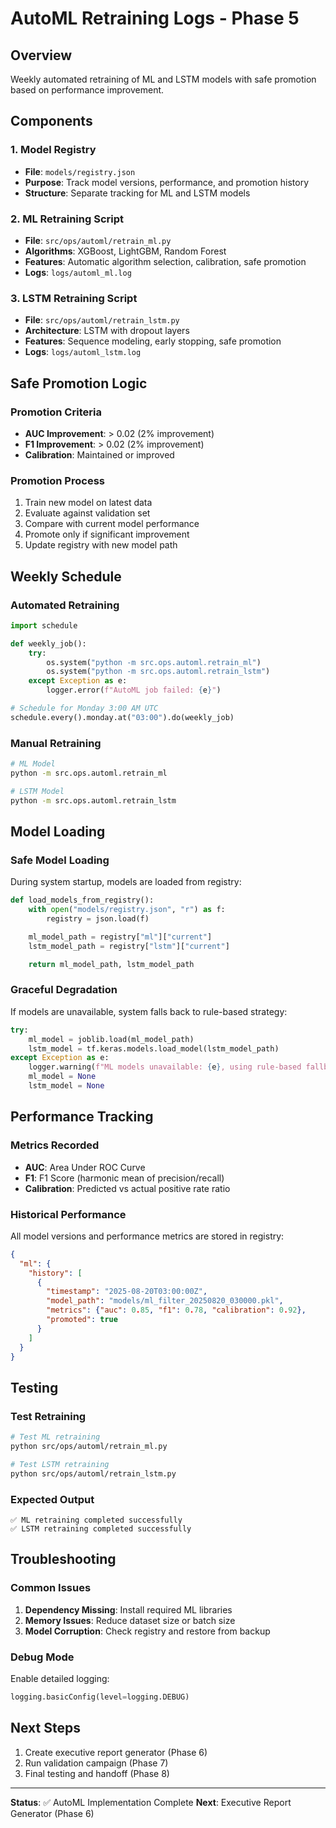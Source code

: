 # AutoML Retraining Logs - Phase 5

## Overview
Weekly automated retraining of ML and LSTM models with safe promotion based on performance improvement.

## Components

### 1. Model Registry
- **File**: `models/registry.json`
- **Purpose**: Track model versions, performance, and promotion history
- **Structure**: Separate tracking for ML and LSTM models

### 2. ML Retraining Script
- **File**: `src/ops/automl/retrain_ml.py`
- **Algorithms**: XGBoost, LightGBM, Random Forest
- **Features**: Automatic algorithm selection, calibration, safe promotion
- **Logs**: `logs/automl_ml.log`

### 3. LSTM Retraining Script
- **File**: `src/ops/automl/retrain_lstm.py`
- **Architecture**: LSTM with dropout layers
- **Features**: Sequence modeling, early stopping, safe promotion
- **Logs**: `logs/automl_lstm.log`

## Safe Promotion Logic

### Promotion Criteria
- **AUC Improvement**: > 0.02 (2% improvement)
- **F1 Improvement**: > 0.02 (2% improvement)
- **Calibration**: Maintained or improved

### Promotion Process
1. Train new model on latest data
2. Evaluate against validation set
3. Compare with current model performance
4. Promote only if significant improvement
5. Update registry with new model path

## Weekly Schedule

### Automated Retraining
```python
import schedule

def weekly_job():
    try:
        os.system("python -m src.ops.automl.retrain_ml")
        os.system("python -m src.ops.automl.retrain_lstm")
    except Exception as e:
        logger.error(f"AutoML job failed: {e}")

# Schedule for Monday 3:00 AM UTC
schedule.every().monday.at("03:00").do(weekly_job)
```

### Manual Retraining
```bash
# ML Model
python -m src.ops.automl.retrain_ml

# LSTM Model
python -m src.ops.automl.retrain_lstm
```

## Model Loading

### Safe Model Loading
During system startup, models are loaded from registry:
```python
def load_models_from_registry():
    with open("models/registry.json", "r") as f:
        registry = json.load(f)

    ml_model_path = registry["ml"]["current"]
    lstm_model_path = registry["lstm"]["current"]

    return ml_model_path, lstm_model_path
```

### Graceful Degradation
If models are unavailable, system falls back to rule-based strategy:
```python
try:
    ml_model = joblib.load(ml_model_path)
    lstm_model = tf.keras.models.load_model(lstm_model_path)
except Exception as e:
    logger.warning(f"ML models unavailable: {e}, using rule-based fallback")
    ml_model = None
    lstm_model = None
```

## Performance Tracking

### Metrics Recorded
- **AUC**: Area Under ROC Curve
- **F1**: F1 Score (harmonic mean of precision/recall)
- **Calibration**: Predicted vs actual positive rate ratio

### Historical Performance
All model versions and performance metrics are stored in registry:
```json
{
  "ml": {
    "history": [
      {
        "timestamp": "2025-08-20T03:00:00Z",
        "model_path": "models/ml_filter_20250820_030000.pkl",
        "metrics": {"auc": 0.85, "f1": 0.78, "calibration": 0.92},
        "promoted": true
      }
    ]
  }
}
```

## Testing

### Test Retraining
```bash
# Test ML retraining
python src/ops/automl/retrain_ml.py

# Test LSTM retraining
python src/ops/automl/retrain_lstm.py
```

### Expected Output
```
✅ ML retraining completed successfully
✅ LSTM retraining completed successfully
```

## Troubleshooting

### Common Issues
1. **Dependency Missing**: Install required ML libraries
2. **Memory Issues**: Reduce dataset size or batch size
3. **Model Corruption**: Check registry and restore from backup

### Debug Mode
Enable detailed logging:
```python
logging.basicConfig(level=logging.DEBUG)
```

## Next Steps
1. Create executive report generator (Phase 6)
2. Run validation campaign (Phase 7)
3. Final testing and handoff (Phase 8)

---
**Status**: ✅ AutoML Implementation Complete
**Next**: Executive Report Generator (Phase 6)

